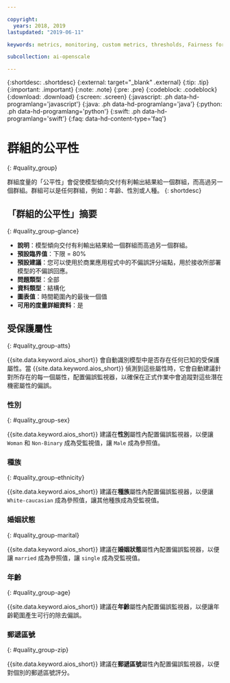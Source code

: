 ```yaml
---

copyright:
  years: 2018, 2019
lastupdated: "2019-06-11"

keywords: metrics, monitoring, custom metrics, thresholds, Fairness for a group, sex, age, race

subcollection: ai-openscale

---
```


{:shortdesc: .shortdesc}
{:external: target="_blank" .external}
{:tip: .tip}
{:important: .important}
{:note: .note}
{:pre: .pre}
{:codeblock: .codeblock}
{:download: .download}
{:screen: .screen}
{:javascript: .ph data-hd-programlang='javascript'}
{:java: .ph data-hd-programlang='java'}
{:python: .ph data-hd-programlang='python'}
{:swift: .ph data-hd-programlang='swift'}
{:faq: data-hd-content-type='faq'}

# 群組的公平性
{: #quality_group}

群組度量的「公平性」會促使模型傾向交付有利輸出結果給一個群組，而高過另一個群組。群組可以是任何群組，例如：年齡、性別或人種。
{: shortdesc}


## 「群組的公平性」摘要
{: #quality_group-glance}

- **說明**：模型傾向交付有利輸出結果給一個群組而高過另一個群組。
- **預設臨界值**：下限 = 80%
- **預設建議**：您可以使用於商業應用程式中的不偏誤評分端點，用於接收所部署模型的不偏誤回應。
- **問題類型**：全部
- **資料類型**：結構化
- **圖表值**：時間範圍內的最後一個值
- **可用的度量詳細資料**：是

## 受保護屬性
{: #quality_group-atts}

{{site.data.keyword.aios_short}} 會自動識別模型中是否存在任何已知的受保護屬性。當 {{site.data.keyword.aios_short}} 偵測到這些屬性時，它會自動建議針對所存在的每一個屬性，配置偏誤監視器，以確保在正式作業中會追蹤對這些潛在機密屬性的偏誤。 

### 性別
{: #quality_group-sex}

{{site.data.keyword.aios_short}} 建議在**性別**屬性內配置偏誤監視器，以便讓 `Woman` 和 `Non-Binary` 成為受監視值，讓 `Male` 成為參照值。 

### 種族
{: #quality_group-ethnicity}

{{site.data.keyword.aios_short}} 建議在**種族**屬性內配置偏誤監視器，以便讓 `White-caucasian` 成為參照值，讓其他種族成為受監視值。

### 婚姻狀態
{: #quality_group-marital}

{{site.data.keyword.aios_short}} 建議在**婚姻狀態**屬性內配置偏誤監視器，以便讓 `married` 成為參照值，讓 `single` 成為受監視值。

### 年齡
{: #quality_group-age}

{{site.data.keyword.aios_short}} 建議在**年齡**屬性內配置偏誤監視器，以便讓年齡範圍產生可行的除去偏誤。

### 郵遞區號
{: #quality_group-zip}

{{site.data.keyword.aios_short}} 建議在**郵遞區號**屬性內配置偏誤監視器，以便對個別的郵遞區號評分。
